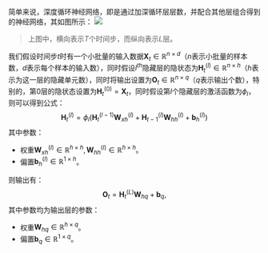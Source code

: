 简单来说，深度循环神经网络，即是通过加深循环层层数，并配合其他层组合得到的神经网络，其如图所示：
![](Pasted%20image%2020230924100606.png|500)
> 上图中，横向表示$T$个时间步，而纵向表示$L$层。

我们假设时间步$t$时有一个小批量的输入数据$\mathbf{X}_t \in \mathbb{R}^{n \times d}$（$n$表示小批量的样本数，$d$表示每个样本的输入数），同时假设$l^{th}$隐藏层的隐状态为$\mathbf{H}_t^{(l)} \in \mathbb{R}^{n \times h}$（$h$表示为这一层的隐藏单元数），同时将输出设置为$\mathbf{O}_t \in \mathbb{R}^{n \times q}$（$q$表示输出个数），特别的，第0层的隐状态设置为$\mathbf{H}_t^{(0)} = \mathbf{X}_t$，同时假设第$l$个隐藏层的激活函数为$\phi_l$，则可以得到公式：
$$
\mathbf{H}_t^{(l)} = \phi_l(\mathbf{H}_t^{(l-1)} \mathbf{W}_{xh}^{(l)} + \mathbf{H}_{t-1}^{(l)} \mathbf{W}_{hh}^{(l)}  + \mathbf{b}_h^{(l)})
$$
其中参数：
- 权重$\mathbf{W}_{xh}^{(l)} \in \mathbb{R}^{h \times h}, \mathbf{W}_{hh}^{(l)} \in \mathbb{R}^{h \times h}$。
- 偏置$\mathbf{b}_h^{(l)} \in \mathbb{R}^{1 \times h}$。

则输出有：
$$
\mathbf{O}_t = \mathbf{H}_t^{(L)} \mathbf{W}_{hq} + \mathbf{b}_q,
$$
其中参数均为输出层的参数：
- 权重$\mathbf{W}_{hq} \in \mathbb{R}^{h \times q}$。
- 偏置$\mathbf{b}_q \in \mathbb{R}^{1 \times q}$。
